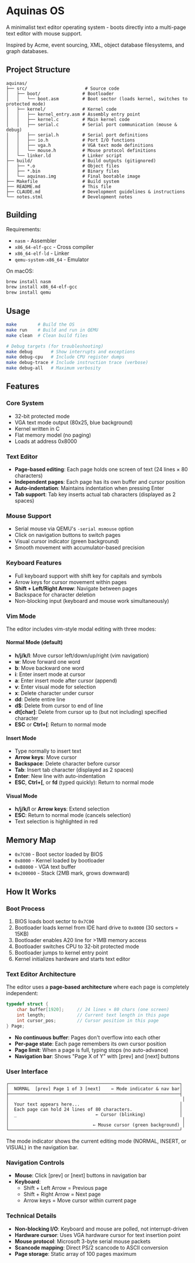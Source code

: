 # Aquinas OS

A minimalist text editor operating system - boots directly into a multi-page text editor with mouse support.

Inspired by Acme, event sourcing, XML, object database filesystems, and graph databases.

## Project Structure

```
aquinas/
├── src/                      # Source code
│   ├── boot/                # Bootloader
│   │   └── boot.asm         # Boot sector (loads kernel, switches to protected mode)
│   ├── kernel/              # Kernel code  
│   │   ├── kernel_entry.asm # Assembly entry point
│   │   ├── kernel.c         # Main kernel code
│   │   ├── serial.c         # Serial port communication (mouse & debug)
│   │   ├── serial.h         # Serial port definitions
│   │   ├── io.h             # Port I/O functions
│   │   ├── vga.h            # VGA text mode definitions
│   │   └── mouse.h          # Mouse protocol definitions
│   └── linker.ld            # Linker script
├── build/                   # Build outputs (gitignored)
│   ├── *.o                  # Object files
│   ├── *.bin                # Binary files
│   └── aquinas.img          # Final bootable image
├── Makefile                 # Build system
├── README.md                # This file
├── CLAUDE.md                # Development guidelines & instructions
└── notes.stml               # Development notes
```

## Building

Requirements:
- `nasm` - Assembler
- `x86_64-elf-gcc` - Cross compiler
- `x86_64-elf-ld` - Linker
- `qemu-system-x86_64` - Emulator

On macOS:
```bash
brew install nasm
brew install x86_64-elf-gcc
brew install qemu
```

## Usage

```bash
make        # Build the OS
make run    # Build and run in QEMU
make clean  # Clean build files

# Debug targets (for troubleshooting)
make debug       # Show interrupts and exceptions
make debug-cpu   # Include CPU register dumps  
make debug-trace # Include instruction trace (verbose)
make debug-all   # Maximum verbosity
```

## Features

### Core System
- 32-bit protected mode
- VGA text mode output (80x25, blue background)
- Kernel written in C
- Flat memory model (no paging)
- Loads at address 0x8000

### Text Editor
- **Page-based editing**: Each page holds one screen of text (24 lines × 80 characters)
- **Independent pages**: Each page has its own buffer and cursor position
- **Auto-indentation**: Maintains indentation when pressing Enter
- **Tab support**: Tab key inserts actual tab characters (displayed as 2 spaces)

### Mouse Support
- Serial mouse via QEMU's `-serial msmouse` option
- Click on navigation buttons to switch pages
- Visual cursor indicator (green background)
- Smooth movement with accumulator-based precision

### Keyboard Features
- Full keyboard support with shift key for capitals and symbols
- Arrow keys for cursor movement within pages
- **Shift + Left/Right Arrow**: Navigate between pages
- Backspace for character deletion
- Non-blocking input (keyboard and mouse work simultaneously)

### Vim Mode
The editor includes vim-style modal editing with three modes:

#### Normal Mode (default)
- **h/j/k/l**: Move cursor left/down/up/right (vim navigation)
- **w**: Move forward one word
- **b**: Move backward one word
- **i**: Enter insert mode at cursor
- **a**: Enter insert mode after cursor (append)
- **v**: Enter visual mode for selection
- **x**: Delete character under cursor
- **dd**: Delete entire line
- **d$**: Delete from cursor to end of line
- **dt[char]**: Delete from cursor up to (but not including) specified character
- **ESC** or **Ctrl+[**: Return to normal mode

#### Insert Mode
- Type normally to insert text
- **Arrow keys**: Move cursor
- **Backspace**: Delete character before cursor
- **Tab**: Insert tab character (displayed as 2 spaces)
- **Enter**: New line with auto-indentation
- **ESC**, **Ctrl+[**, or **fd** (typed quickly): Return to normal mode

#### Visual Mode
- **h/j/k/l** or **Arrow keys**: Extend selection
- **ESC**: Return to normal mode (cancels selection)
- Text selection is highlighted in red

## Memory Map

- `0x7C00` - Boot sector loaded by BIOS
- `0x8000` - Kernel loaded by bootloader
- `0xB8000` - VGA text buffer
- `0x200000` - Stack (2MB mark, grows downward)

## How It Works

### Boot Process
1. BIOS loads boot sector to `0x7C00`
2. Bootloader loads kernel from IDE hard drive to `0x8000` (30 sectors = 15KB)
3. Bootloader enables A20 line for >1MB memory access
4. Bootloader switches CPU to 32-bit protected mode
5. Bootloader jumps to kernel entry point
6. Kernel initializes hardware and starts text editor

### Text Editor Architecture
The editor uses a **page-based architecture** where each page is completely independent:

```c
typedef struct {
    char buffer[1920];     // 24 lines × 80 chars (one screen)
    int length;            // Current text length in this page
    int cursor_pos;        // Cursor position in this page
} Page;
```

- **No continuous buffer**: Pages don't overflow into each other
- **Per-page state**: Each page remembers its own cursor position
- **Page limit**: When a page is full, typing stops (no auto-advance)
- **Navigation bar**: Shows "Page X of Y" with [prev] and [next] buttons

### User Interface
```
┌─────────────────────────────────────────────────────────────────┐
│  NORMAL  [prev] Page 1 of 3 [next]    ← Mode indicator & nav bar│
├─────────────────────────────────────────────────────────────────┤
│                                                                  │
│  Your text appears here...                                      │
│  Each page can hold 24 lines of 80 characters.                  │
│  _                              ← Cursor (blinking)             │
│                                                                  │
│                                ← Mouse cursor (green background) │
└─────────────────────────────────────────────────────────────────┘
```

The mode indicator shows the current editing mode (NORMAL, INSERT, or VISUAL) in the navigation bar.

### Navigation Controls
- **Mouse**: Click [prev] or [next] buttons in navigation bar
- **Keyboard**: 
  - Shift + Left Arrow = Previous page
  - Shift + Right Arrow = Next page
  - Arrow keys = Move cursor within current page

### Technical Details
- **Non-blocking I/O**: Keyboard and mouse are polled, not interrupt-driven
- **Hardware cursor**: Uses VGA hardware cursor for text insertion point
- **Mouse protocol**: Microsoft 3-byte serial mouse packets
- **Scancode mapping**: Direct PS/2 scancode to ASCII conversion
- **Page storage**: Static array of 100 pages maximum
